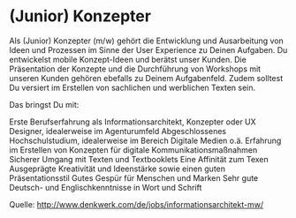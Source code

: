 # (Junior) Konzepter

Als (Junior) Konzepter (m/w) gehört die Entwicklung und Ausarbeitung von Ideen und Prozessen im Sinne der User Experience zu Deinen Aufgaben. Du entwickelst mobile Konzept-Ideen und berätst unser Kunden. Die Präsentation der Konzepte und die Durchführung von Workshops mit unseren Kunden gehören ebefalls zu Deinem Aufgabenfeld. Zudem solltest Du versiert im Erstellen von sachlichen und werblichen Texten sein.

Das bringst Du mit:

Erste Berufserfahrung als Informationsarchitekt, Konzepter oder UX Designer, idealerweise im Agenturumfeld
Abgeschlossenes Hochschulstudium, idealerweise im Bereich Digitale Medien o.ä.
Erfahrung im Erstellen von Konzepten für digitale Kommunikationsmaßnahmen
Sicherer Umgang mit Texten und Textbooklets
Eine Affinität zum Texen
Ausgeprägte Kreativität und Ideenstärke sowie einen guten Präsentationsstil
Gutes Gespür für Menschen und Marken
Sehr gute Deutsch- und Englischkenntnisse in Wort und Schrift

Quelle:
http://www.denkwerk.com/de/jobs/informationsarchitekt-mw/